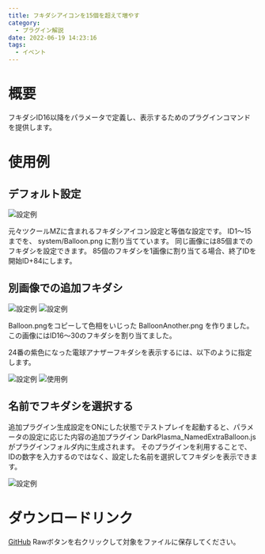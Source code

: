 ```yaml
---
title: フキダシアイコンを15個を超えて増やす
category:
  - プラグイン解説
date: 2022-06-19 14:23:16
tags:
  - イベント
---
```


# 概要

フキダシID16以降をパラメータで定義し、表示するためのプラグインコマンドを提供します。

# 使用例

## デフォルト設定

![設定例](setting1.png "設定例1")

元々ツクールMZに含まれるフキダシアイコン設定と等価な設定です。
ID1～15までを、 system/Balloon.png に割り当てています。
同じ画像には85個までのフキダシを設定できます。
85個のフキダシを1画像に割り当てる場合、終了IDを開始ID+84にします。

## 別画像での追加フキダシ

![設定例](setting2.png "設定例2")
![設定例](setting3.png "設定例3")

Balloon.pngをコピーして色相をいじった BalloonAnother.png を作りました。
この画像にはID16～30のフキダシを割り当てました。

24番の紫色になった電球アナザーフキダシを表示するには、以下のように指定します。

![設定例](setting4.png "設定例4")
![使用例](showBalloon.png "使用例")

## 名前でフキダシを選択する

追加プラグイン生成設定をONにした状態でテストプレイを起動すると、パラメータの設定に応じた内容の追加プラグイン DarkPlasma_NamedExtraBalloon.js がプラグインフォルダ内に生成されます。
そのプラグインを利用することで、IDの数字を入力するのではなく、設定した名前を選択してフキダシを表示できます。

![設定例](setting5.png "設定例5")

# ダウンロードリンク

[GitHub](https://github.com/elleonard/DarkPlasma-MZ-Plugins/blob/release/DarkPlasma_ExtraBalloon.js)
Rawボタンを右クリックして対象をファイルに保存してください。
